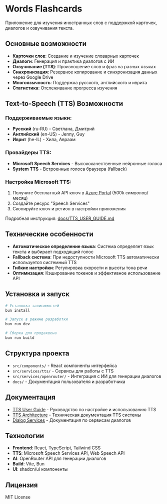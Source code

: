 # Words Flashcards

Приложение для изучения иностранных слов с поддержкой карточек, диалогов и озвучивания текста.

## Основные возможности

- **Карточки слов**: Создание и изучение словарных карточек
- **Диалоги**: Генерация и практика диалогов с ИИ
- **Озвучивание (TTS)**: Произношение слов и фраз на разных языках
- **Синхронизация**: Резервное копирование и синхронизация данных через Google Drive
- **Многоязычность**: Поддержка русского, английского и иврита
- **Статистика**: Отслеживание прогресса изучения

## Text-to-Speech (TTS) Возможности

### Поддерживаемые языки:
- **Русский** (ru-RU) - Светлана, Дмитрий
- **Английский** (en-US) - Jenny, Guy  
- **Иврит** (he-IL) - Хила, Авраам

### Провайдеры TTS:
- **Microsoft Speech Services** - Высококачественные нейронные голоса
- **System TTS** - Встроенные голоса браузера (fallback)

### Настройка Microsoft TTS:
1. Получите бесплатный API ключ в [Azure Portal](https://portal.azure.com) (500k символов/месяц)
2. Создайте ресурс "Speech Services"
3. Скопируйте ключ и регион в настройки приложения

Подробная инструкция: [docs/TTS_USER_GUIDE.md](docs/TTS_USER_GUIDE.md)

## Технические особенности

- **Автоматическое определение языка**: Система определяет язык текста и выбирает подходящий голос
- **Fallback система**: При недоступности Microsoft TTS автоматически используется системный TTS
- **Гибкие настройки**: Регулировка скорости и высоты тона речи
- **Оптимизация**: Кэширование токенов и эффективное использование API

## Установка и запуск

```bash
# Установка зависимостей
bun install

# Запуск в режиме разработки
bun run dev

# Сборка для продакшена
bun run build
```

## Структура проекта

- `src/components/` - React компоненты интерфейса
- `src/services/tts/` - Сервисы для работы с TTS
- `src/services/openrouter/` - Интеграция с ИИ для генерации диалогов
- `docs/` - Документация пользователя и разработчика

## Документация

- [TTS User Guide](docs/TTS_USER_GUIDE.md) - Руководство по настройке и использованию TTS
- [TTS Architecture](docs/TTS_ARCHITECTURE.md) - Техническая документация TTS системы
- [Dialog Services](docs/DIALOG_SERVICES_README.md) - Документация по сервисам диалогов

## Технологии

- **Frontend**: React, TypeScript, Tailwind CSS
- **TTS**: Microsoft Speech Services API, Web Speech API
- **AI**: OpenRouter API для генерации диалогов
- **Build**: Vite, Bun
- **UI**: shadcn/ui компоненты

## Лицензия

MIT License
